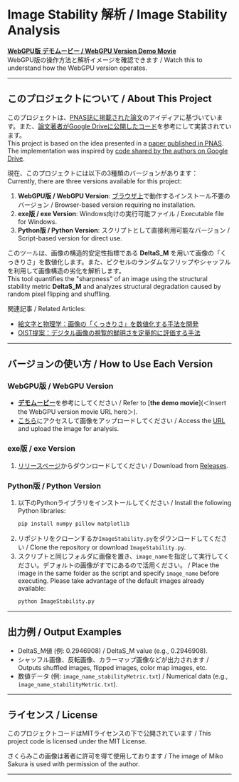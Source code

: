 # Image Stability 解析 / Image Stability Analysis

[**WebGPU版 デモムービー / WebGPU Version Demo Movie**](https://github.com/user-attachments/assets/916cb30d-138a-43e7-a034-d2b67be44140)  
WebGPU版の操作方法と解析イメージを確認できます / Watch this to understand how the WebGPU version operates.

---

## このプロジェクトについて / About This Project
このプロジェクトは、[PNAS誌に掲載された論文](https://www.pnas.org/doi/10.1073/pnas.2406735121)のアイディアに基づいています。また、[論文著者がGoogle Driveに公開したコード](https://x.com/potato7192/status/1868859454139306454)を参考にして実装されています。  
This project is based on the idea presented in a [paper published in PNAS](https://www.pnas.org/doi/10.1073/pnas.2406735121). The implementation was inspired by [code shared by the authors on Google Drive](https://x.com/potato7192/status/1868859454139306454).  

現在、このプロジェクトには以下の3種類のバージョンがあります：  
Currently, there are three versions available for this project:  
1. **WebGPU版 / WebGPU Version**: [ブラウザ上](https://toropippi.github.io/DigitalImageStability/)で動作するインストール不要のバージョン / Browser-based version requiring no installation.  
2. **exe版 / exe Version**: Windows向けの実行可能ファイル / Executable file for Windows.  
3. **Python版 / Python Version**: スクリプトとして直接利用可能なバージョン / Script-based version for direct use.  

このツールは、画像の構造的安定性指標である **DeltaS_M** を用いて画像の「くっきりさ」を数値化します。また、ピクセルのランダムなフリップやシャッフルを利用して画像構造の劣化を解析します。  
This tool quantifies the "sharpness" of an image using the structural stability metric **DeltaS_M** and analyzes structural degradation caused by random pixel flipping and shuffling.  

関連記事 / Related Articles:  
- [絵文字と物理学：画像の「くっきりさ」を数値化する手法を開発](https://www.oist.jp/ja/news-center/news/2024/12/13/physics-and-emote-design-quantifying-clarity-digital-images)  
- [OIST提案：デジタル画像の視覧的鮮明さを定量的に評価する手法](https://news.mynavi.jp/techplus/article/20241217-3088143/)  

---

## バージョンの使い方 / How to Use Each Version

### WebGPU版 / WebGPU Version
- [**デモムービー**](https://github.com/user-attachments/assets/916cb30d-138a-43e7-a034-d2b67be44140)を参考にしてください / Refer to [**the demo movie**](＜Insert the WebGPU version movie URL here＞).  
- [こちら](https://toropippi.github.io/DigitalImageStability/)にアクセスして画像をアップロードしてください / Access the [URL](https://toropippi.github.io/DigitalImageStability/) and upload the image for analysis.

### exe版 / exe Version
1. [リリースページ](https://github.com/toropippi/DigitalImageStability/tree/main/%E3%83%87%E3%82%B8%E3%82%BF%E3%83%AB%E3%82%A4%E3%83%A1%E3%83%BC%E3%82%B8%E3%81%8F%E3%81%A3%E3%81%8D%E3%82%8A%E3%81%95%E8%A7%A3%E6%9E%90%E3%83%84%E3%83%BC%E3%83%AB)からダウンロードしてください / Download from [Releases](https://github.com/toropippi/DigitalImageStability/tree/main/%E3%83%87%E3%82%B8%E3%82%BF%E3%83%AB%E3%82%A4%E3%83%A1%E3%83%BC%E3%82%B8%E3%81%8F%E3%81%A3%E3%81%8D%E3%82%8A%E3%81%95%E8%A7%A3%E6%9E%90%E3%83%84%E3%83%BC%E3%83%AB).  

### Python版 / Python Version
1. 以下のPythonライブラリをインストールしてください / Install the following Python libraries:  
   ```bash
   pip install numpy pillow matplotlib
   ```
2. リポジトリをクローンするか`ImageStability.py`をダウンロードしてください / Clone the repository or download `ImageStability.py`.  
3. スクリプトと同じフォルダに画像を置き、`image_name`を指定して実行してください。デフォルトの画像がすでにあるので活用ください。 / Place the image in the same folder as the script and specify `image_name` before executing. Please take advantage of the default images already available:  
   ```bash
   python ImageStability.py
   ```

---

## 出力例 / Output Examples
- DeltaS_M値 (例: 0.2946908) / DeltaS_M value (e.g., 0.2946908).  
- シャッフル画像、反転画像、カラーマップ画像などが出力されます / Outputs shuffled images, flipped images, color map images, etc.  
- 数値データ (例: `image_name_stabilityMetric.txt`) / Numerical data (e.g., `image_name_stabilityMetric.txt`).  

---

## ライセンス / License
このプロジェクトコードはMITライセンスの下で公開されています / This project code is licensed under the MIT License.  

さくらみこの画像は著者に許可を得て使用しております / The image of Miko Sakura is used with permission of the author.

---
